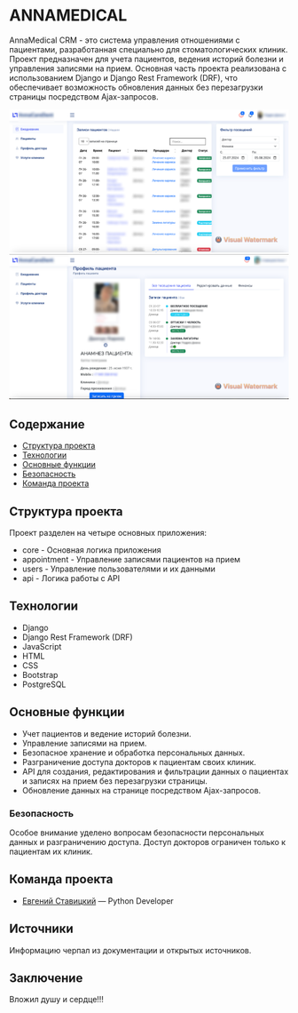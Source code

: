 # ANNAMEDICAL
AnnaMedical CRM - это система управления отношениями с пациентами, разработанная специально для стоматологических клиник. Проект предназначен для учета пациентов, ведения историй болезни и управления записями на прием. Основная часть проекта реализована с использованием Django и Django Rest Framework (DRF), что обеспечивает возможность обновления данных без перезагрузки страницы посредством Ajax-запросов.

![Описание изображения](media/img/page1.png)
![Описание изображения](media/img/page2.png)

## Содержание
- [Структура проекта](#структура-проекта)
- [Технологии](#технологии)
- [Основные функции](#основные-функции)
- [Безопасность](#безопасность)
- [Команда проекта](#команда-проекта)

## Структура проекта
Проект разделен на четыре основных приложения:
- core - Основная логика приложения
- appointment - Управление записями пациентов на прием
- users - Управление пользователями и их данными
- api - Логика работы с API

## Технологии
- Django
- Django Rest Framework (DRF)
- JavaScript
- HTML
- CSS
- Bootstrap
- PostgreSQL


## Основные функции
- Учет пациентов и ведение историй болезни.
- Управление записями на прием.
- Безопасное хранение и обработка персональных данных.
- Разграничение доступа докторов к пациентам своих клиник.
- API для создания, редактирования и фильтрации данных о пациентах и записях на прием без перезагрузки страницы.
- Обновление данных на странице посредством Ajax-запросов.

### Безопасность
Особое внимание уделено вопросам безопасности персональных данных и разграничению доступа. Доступ докторов ограничен только к пациентам их клиник.

## Команда проекта

- [Евгений Ставицкий](https://t.me/Eugenius71991) — Python Developer

## Источники
Информацию черпал из документации и открытых источников.

## Заключение
Вложил душу и сердце!!!